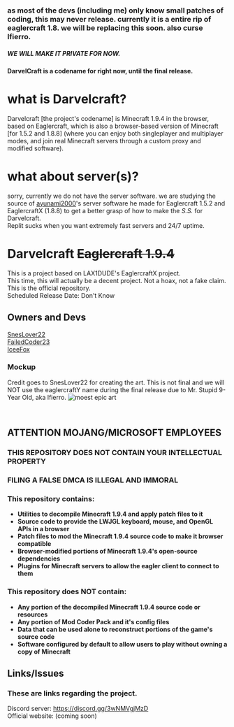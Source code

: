 ### as most of the devs (including me) only know small patches of coding, this may never release. currently it is a entire rip of eaglercraft 1.8. we will be replacing this soon. also curse lfierro.
##### WE WILL MAKE IT PRIVATE FOR NOW.
#### DarvelCraft is a codename for right now, until the final release.
# what is Darvelcraft?
Darvelcraft [the project's codename] is Minecraft 1.9.4 in the browser, based on Eaglercraft, which is also a browser-based version of Minecraft [for 1.5.2 and 1.8.8] (where you can enjoy both singleplayer and multiplayer modes, and join real Minecraft servers through a custom proxy and modified software).

# what about server(s)?
sorry, currently we do not have the server software. we are studying the source of [ayunami](https://shhnowisnottheti.me)[20](https://github.com/ayunami2000)[00](https://replit.com/@ayunami2000)'s server software he made for Eaglercraft 1.5.2 and EaglercraftX (1.8.8) to get a better grasp of how to make the *S.S.* for Darvelcraft.
<br>
Replit sucks when you want extremely fast servers and 24/7 uptime.
<br>
# Darvelcraft ~~Eaglercraft 1.9.4~~
This is a project based on LAX1DUDE's EaglercraftX project.
<br>
This time, this will actually be a decent project. Not a hoax, not a fake claim.
<br>
This is the official repository.
<br>
Scheduled Release Date: Don't Know
## Owners and Devs
[SnesLover22](https://github.com/SnesLover22)
<br>
[FailedCoder23](https://github.com/FailedCoder23)
<br>
[IceeFox](https://github.com/IceeFoox)


### Mockup
Credit goes to SnesLover22 for creating the art. This is not final and we will NOT use the eaglercraftY name during the final release due to Mr. Stupid 9-Year Old, aka lfierro.
![moest epic art](https://raw.githubusercontent.com/eaglercraftY-194/blooket-fix/main/assets/images/Screenshot%202023-03-20%20162811.png "SnesLover22 for moest epic Photoshopping")

</div>
<br>


## ATTENTION MOJANG/MICROSOFT EMPLOYEES

### THIS REPOSITORY DOES NOT CONTAIN YOUR INTELLECTUAL PROPERTY

### FILING A FALSE DMCA IS ILLEGAL AND IMMORAL

### This repository contains:

 - **Utilities to decompile Minecraft 1.9.4 and apply patch files to it**
 - **Source code to provide the LWJGL keyboard, mouse, and OpenGL APIs in a browser**
 - **Patch files to mod the Minecraft 1.9.4 source code to make it browser compatible**
 - **Browser-modified portions of Minecraft 1.9.4's open-source dependencies**
 - **Plugins for Minecraft servers to allow the eagler client to connect to them**

### This repository does NOT contain:

 - **Any portion of the decompiled Minecraft 1.9.4 source code or resources**
 - **Any portion of Mod Coder Pack and it's config files**
 - **Data that can be used alone to reconstruct portions of the game's source code**
 - **Software configured by default to allow users to play without owning a copy of Minecraft**


## Links/Issues
### These are links regarding the project.
Discord server: https://discord.gg/3wNMVgjMzD
<br>
Official website: (coming soon)



